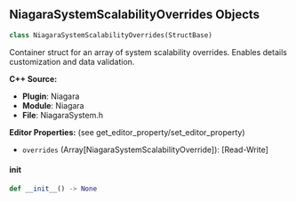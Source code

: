 ## NiagaraSystemScalabilityOverrides Objects

```python
class NiagaraSystemScalabilityOverrides(StructBase)
```

Container struct for an array of system scalability overrides. Enables details customization and data validation.

**C++ Source:**

- **Plugin**: Niagara
- **Module**: Niagara
- **File**: NiagaraSystem.h

**Editor Properties:** (see get_editor_property/set_editor_property)

- ``overrides`` (Array[NiagaraSystemScalabilityOverride]):  [Read-Write]

<a id="unreal.NiagaraSystemScalabilityOverrides.__init__"></a>

#### __init__

```python
def __init__() -> None
```

<a id="unreal.MovieSceneBaseCacheParams"></a>